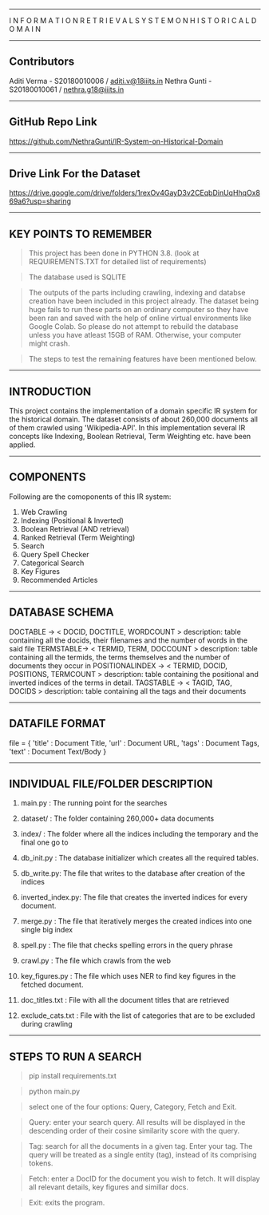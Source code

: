 _______________________________________________________________________________________________________

I N F O R M A T I O N    R E T R I E V A L    S Y S T E M    O N    H I S T O R I C A L    D O M A I N
_______________________________________________________________________________________________________

Contributors
------------------------------

Aditi Verma - S20180010006 / aditi.v@18iiits.in
Nethra Gunti - S20180010061 / nethra.g18@iiits.in

------------------------------
GitHub Repo Link
------------------------------

https://github.com/NethraGunti/IR-System-on-Historical-Domain

------------------------------
Drive Link For the Dataset
------------------------------

https://drive.google.com/drive/folders/1rexOv4GayD3v2CEqbDinUqHhqOx869a6?usp=sharing

------------------------------
KEY POINTS TO REMEMBER
------------------------------

>  This project has been done in PYTHON 3.8.
   (look at REQUIREMENTS.TXT for detailed list of requirements)

>  The database used is SQLITE

>  The outputs of the parts including crawling, indexing and databse creation have been included in this project already.
   The dataset being huge fails to run these parts on an ordinary computer so they have been ran and saved with the help of online virtual environments like Google Colab.
   So please do not attempt to rebuild the database unless you have atleast 15GB of RAM. Otherwise, your computer might crash.

>  The steps to test the remaining features have been mentioned below.

_______________________________________________________________________________________________________

INTRODUCTION
------------------------------

This project contains the implementation of a domain specific IR system for the historical domain. The dataset consists of
about 260,000 documents all of them crawled using 'Wikipedia-API'.
In this implementation several IR concepts like Indexing, Boolean Retrieval, Term Weighting etc. have been applied.


_______________________________________________________________________________________________________

COMPONENTS
------------------------------

Following are the comoponents of this IR system:

1.  Web Crawling
2.  Indexing (Positional & Inverted)
3.  Boolean Retrieval (AND retrieval)
4.  Ranked Retrieval  (Term Weighting)
5.  Search
6.  Query Spell Checker
7.  Categorical Search
8.  Key Figures
9.  Recommended Articles


------------------------------
DATABASE SCHEMA
------------------------------

DOCTABLE -> < DOCID, DOCTITLE, WORDCOUNT >
	description: table containing all the docids, their filenames and the number of words in the said file
TERMSTABLE-> < TERMID, TERM, DOCCOUNT >
	description: table containing all the termids, the terms themselves and the number of documents they occur in
POSITIONALINDEX -> < TERMID, DOCID, POSITIONS, TERMCOUNT >
	description: table containing the positional and inverted indices of the terms in detail.
TAGSTABLE -> < TAGID, TAG, DOCIDS >
	description: table containing all the tags and their documents


------------------------------
DATAFILE FORMAT
------------------------------


file = 	{
		'title' : Document Title,
		'url' : Document URL,
		'tags' : Document Tags,
		'text' : Document Text/Body
	}


_______________________________________________________________________________________________________

INDIVIDUAL FILE/FOLDER DESCRIPTION
------------------------------

1. main.py    : The running point for the searches

2. dataset/   : The folder containing 260,000+ data documents

3. index/     : The folder where all the indices including the temporary and the final one go to

4. db_init.py : The database initializer which creates all the required tables.

5. db_write.py: The file that writes to the database after creation of the indices

6. inverted_index.py: The file that creates the inverted indices for every document.

7. merge.py   : The file that iteratively merges the created indices into one single big index

8. spell.py   : The file that checks spelling errors in the query phrase

9. crawl.py   : The file which crawls from the web

10. key_figures.py   : The file which uses NER to find key figures in the fetched document.

11. doc_titles.txt : File with all the document titles that are retrieved

12. exclude_cats.txt : File with the list of categories that are to be excluded during crawling


_______________________________________________________________________________________________________

STEPS TO RUN A SEARCH
------------------------------

> pip install requirements.txt

> python main.py

> select one of the four options: Query, Category, Fetch and Exit.

> Query: enter your search query. All results will be displayed in the descending order of their cosine similarity score with the query.

> Tag: search for all the documents in a given tag. Enter your tag. The query will be treated as a single entity (tag), instead of its comprising tokens.

> Fetch: enter a DocID for the document you wish to fetch. It will display all relevant details, key figures and simillar docs.

> Exit: exits the program.
